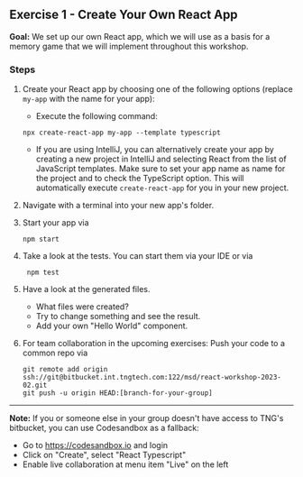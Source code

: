 ## Exercise 1 - Create Your Own React App

**Goal:** We set up our own React app, which we will use as a basis for a memory game that we will implement throughout this workshop.

### Steps
1. Create your React app by choosing one of the following options (replace `my-app` with the name for your app):
    * Execute the following command:
    ```shell
   npx create-react-app my-app --template typescript
    ```
   * If you are using IntelliJ, you can alternatively create your app by creating a new project in IntelliJ and selecting React from the list of JavaScript templates.
   Make sure to set your app name as name for the project and to check the TypeScript option. 
   This will automatically execute `create-react-app` for you in your new project.
   
2. Navigate with a terminal into your new app's folder.

3. Start your app via
   ```shell
   npm start
   ```

4. Take a look at the tests. You can start them via your IDE or via
   ```shell
    npm test
   ```

5. Have a look at the generated files. 
   * What files were created?
   * Try to change something and see the result. 
   * Add your own "Hello World" component.

6. For team collaboration in the upcoming exercises: Push your code to a common repo via
   ```shell
   git remote add origin ssh://git@bitbucket.int.tngtech.com:122/msd/react-workshop-2023-02.git
   git push -u origin HEAD:[branch-for-your-group]
    ```
   
______________

**Note:** If you or someone else in your group doesn't have access to TNG's bitbucket, 
you can use Codesandbox as a fallback:
* Go to https://codesandbox.io and login
* Click on "Create", select "React Typescript"
* Enable live collaboration at menu item "Live" on the left
